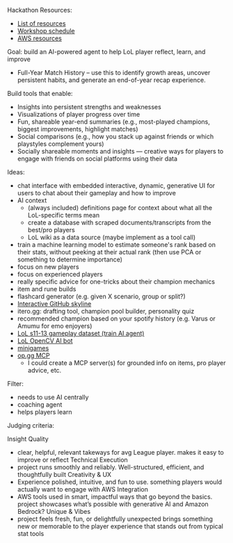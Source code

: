 Hackathon Resources:
- [List of resources](https://riftrewind.devpost.com/resources)
- [Workshop schedule](https://docs.google.com/document/d/1d8l462pyoALIbe3JbR5FSkiokv5A5aRGe3Ug08mRloU/edit?tab=t.0)
- [AWS resources](https://docs.google.com/document/d/1zSmIWKUi8w20LrJYE5-mJpzNeJ8LTJKkFpy2iIhrzXk/edit?tab=t.0#heading=h.abbfqc3r78ge)


Goal: build an AI-powered agent to help LoL player reflect, learn, and improve
- Full-Year Match History – use this to identify growth areas, uncover persistent habits, and generate an end-of-year recap experience.

Build tools that enable:
- Insights into persistent strengths and weaknesses
- Visualizations of player progress over time
- Fun, shareable year-end summaries (e.g., most-played champions, biggest improvements, highlight matches)
- Social comparisons (e.g., how you stack up against friends or which playstyles complement yours)
- Socially shareable moments and insights — creative ways for players to engage with friends on social platforms using their data

Ideas:
- chat interface with embedded interactive, dynamic, generative UI for users to chat about their gameplay and how to improve
- AI context
    - (always included) definitions page for context about what all the LoL-specific terms mean
    - create a database with scraped documents/transcripts from the best/pro players
    - LoL wiki as a data source (maybe implement as a tool call)
- train a machine learning model to estimate someone's rank based on their stats, without peeking at their actual rank (then use PCA or something to determine importance)
- focus on new players
- focus on experienced players
- really specific advice for one-tricks about their champion mechanics
- item and rune builds
- flashcard generator (e.g. given X scenario, group or split?)
- [Interactive GitHub skyline](https://github.com/github/gh-skyline)
- itero.gg: drafting tool, champion pool builder, personality quiz
- recommended champion based on your spotify history (e.g. Varus or Amumu for emo enjoyers)
- [LoL s11-13 gameplay dataset (train AI agent)](https://github.com/MiscellaneousStuff/tlol)
- [LoL OpenCV AI bot](https://github.com/Oleffa/LeagueAI)
- [minigames](https://loldodgegame.com/dodge/)
- [op.gg MCP](https://github.com/opgginc/opgg-mcp)
    - I could create a MCP server(s) for grounded info on items, pro player advice, etc.

Filter:
- needs to use AI centrally
- coaching agent
- helps players learn

Judging criteria:

Insight Quality
- clear, helpful, relevant takeways for avg League player. makes it easy to improve or reflect
Technical Execution
- project runs smoothly and reliably. Well-structured, efficient, and thoughtfully built
Creativity & UX
- Experience polished, intuitive, and fun to use. something players would actually want to engage with
AWS Integration
- AWS tools used in smart, impactful ways that go beyond the basics. project showcases what’s possible with generative AI and Amazon Bedrock?
Unique & Vibes
- project feels fresh, fun, or delightfully unexpected brings something new or memorable to the player experience that stands out from typical stat tools